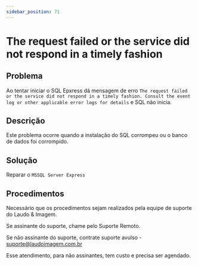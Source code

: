 ```yaml
---
sidebar_position: 71
---
```


# The request failed or the service did not respond in a timely fashion

## Problema

Ao tentar iniciar o SQL Epxress dá mensagem de erro `The request
failed or the service did not respond in a timely fashion. Consult
the event log or other applicable error logs for details` e SQL não
inicia.

## Descrição

Este problema ocorre quando a instalação do SQL corrompeu ou o banco
de dados foi corrompido.

## Solução

Reparar o `MSSQL Server Express`

## Procedimentos

Necessário que os procedimentos sejam realizados pela equipe de
suporte do Laudo & Imagem.

Se assinante do suporte, chame pelo Suporte Remoto.

Se não assinante do suporte, contrate suporte avulso -
[suporte@laudoimagem.com.br](mailto:suporte@laudoimagem.com.br)

Esse atendimento, para não assinantes, tem custo e precisa ser
agendado.